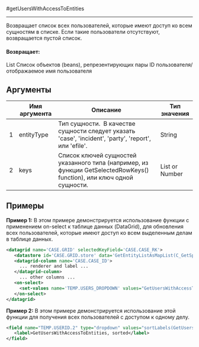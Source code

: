 #getUsersWithAccessToEntities

---

Возвращает список всех пользователей, которые имеют доступ ко всем сущностям в списке. Если такие пользователи отсутствуют, возвращается пустой список.

#### Возвращает:

List<LabelValueBean>
Список объектов (beans), репрезентирующих пары ID пользователя/отображаемое имя пользователя

## Аргументы

|  | Имя аргумента | Описание | Тип значения |
| --- | --- | --- | --- |
| 1 | entityType | Тип сущности.  В качестве сущности следует указать 'case', 'incident', 'party', 'report', или 'efile'. | String |
| 2 | keys | Список ключей сущностей указанного типа (например, из функции GetSelectedRowKeys() function), или ключ одной сущности. | List or Number |

## Примеры

**Пример 1:** В этом примере демонстрируется использование функции с применением on-select к таблице данных (DataGrid), для обновления всех пользователей, которые имеют доступ ко всем выделенным делам в таблице данных.
```xml
<datagrid name='CASE.GRID' selectedKeyField='CASE.CASE_RK'>
   <datastore id='CASE.GRID.store' data='GetEntityListAsMapList(C_GetSpecificCases())' />
   <datagrid-column name='CASE.CASE_ID'>
     ... renderer and label ...
   </datagrid-column>
     ... other columns ...
   <on-select>
     <set-values name='TEMP.USERS_DROPDOWN' values="GetUsersWithAccessToEntities('incident', GetSelectedRowKeys('CASE.GRID'))"/>
   </on-select>
</datagrid>
```

**Пример 2:** В этом примере демонстрируется использование этой функции для получения всех пользователей с доступом к одному делу.
```xml
<field name="TEMP.USERID.2" type="dropdown" values="sortLabels(GetUsersWithAccessToEntities('case', 10003))">
   <label>GetUsersWithAccessToEntities, sorted</label>
</field>
```

